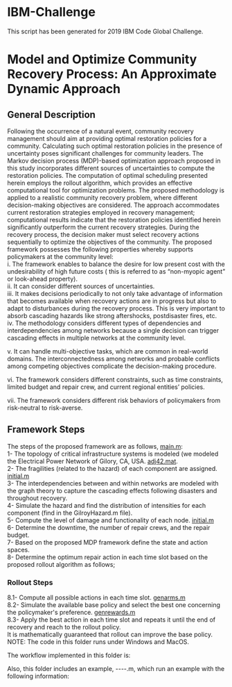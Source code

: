 # IBM-Challenge
This script has been generated for 2019 IBM Code Global Challenge.

# Model and Optimize Community Recovery Process: An Approximate Dynamic Approach

## General Description
Following the occurrence of a natural event, community recovery management should aim at providing optimal restoration policies for a community. Calculating such optimal restoration policies in the presence of uncertainty poses significant challenges for community leaders. The Markov decision process (MDP)-based optimization approach proposed in this study incorporates different sources of uncertainties to compute the restoration policies. The computation of optimal scheduling presented herein employs the rollout algorithm, which provides an effective computational tool for optimization problems. The proposed methodology is applied to a realistic community recovery problem, where different decision-making objectives are considered. The approach accommodates current restoration strategies employed in recovery management; computational results indicate that the restoration policies identified herein significantly outperform the current recovery strategies.
During the recovery process, the decision maker must select recovery actions sequentially to optimize the objectives of the community. The proposed framework possesses the following properties whereby supports policymakers at the community level:  
i.    The framework enables to balance the desire for low present cost with the undesirability of high future costs ( this is referred to as “non-myopic agent” or look-ahead property).  
ii.    It can consider different sources of uncertainties.  
iii.    It makes decisions periodically to not only take advantage of information that becomes available when recovery actions are in progress but also to adapt to disturbances during the recovery process. This is very important to absorb cascading hazards like strong aftershocks, postdisaster fires, etc.  
iv.    The methodology considers different types of dependencies and interdependencies among networks because a single decision can trigger cascading effects in multiple networks at the community level.  

v.   It can handle multi-objective tasks, which are common in real-world domains. The interconnectedness among networks and probable conflicts among competing objectives complicate the decision-making procedure.  

vi.    The framework considers different constraints, such as time constraints, limited budget and repair crew, and current regional entities’ policies.   

vii. The framework considers different risk behaviors of policymakers from risk-neutral to risk-averse.  

## Framework Steps
The steps of the proposed framework are as follows, 
[main.m](https://github.com/smvazirizade/IBM-Challenge/blob/master/Main%20Script/main.m):  
1- The topology of critical infrastructure systems is modeled (we modeled the Electrical Power Network of Gilory, CA, USA. 
[adj42.mat](https://github.com/smvazirizade/IBM-Challenge/blob/master/Main%20Script/Input/adj42.mat).  
2- The fragilities (related to the hazard) of each component are assigned. 
[initial.m](https://github.com/smvazirizade/IBM-Challenge/blob/master/Main%20Script/initial.m)  
3- The interdependencies between and within networks are modeled with the graph theory to capture the cascading effects following disasters and throughout recovery.  
4- Simulate the hazard and find the distribution of intensities for each component (find in the GilroyHazard.m file).  
5- Compute the level of damage and functionality of each node. 
[initial.m](https://github.com/smvazirizade/IBM-Challenge/blob/master/Main%20Script/initial.m)   
6- Determine the downtime, the number of repair crews, and the repair budget.  
7- Based on the proposed MDP framework define the state and action spaces.  
8- Determine the optimum repair action in each time slot based on the proposed rollout algorithm as follows; 
### Rollout Steps 
8.1- Compute all possible actions in each time slot. 
[genarms.m](https://github.com/smvazirizade/IBM-Challenge/blob/master/Main%20Script/genarms.m)    
8.2- Simulate the available base policy and select the best one concerning the policymaker's preference. 
[genrewards.m](https://github.com/smvazirizade/IBM-Challenge/blob/master/Main%20Script/genrewards.m)  
8.3- Apply the best action in each time slot and repeats it until the end of recovery and reach to the rollout policy.  
It is mathematically guaranteed that rollout can improve the base policy.  
NOTE: The code in this folder runs under Windows and MacOS.  

The workflow implemented in this folder is:


Also, this folder includes an example, ----.m, which run an example with the following information:

